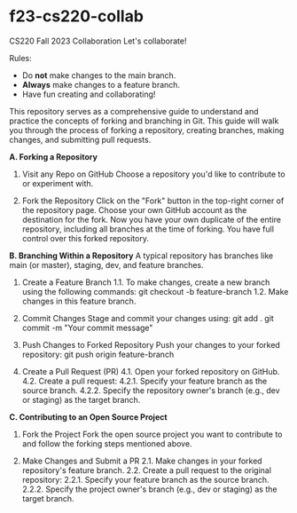 # f23-cs220-collab
CS220 Fall 2023 Collaboration
Let's collaborate!

Rules:
* Do **not** make changes to the main branch.
* **Always** make changes to a feature branch.
* Have fun creating and collaborating!

This repository serves as a comprehensive guide to understand and practice the concepts of forking and branching in Git.
This guide will walk you through the process of forking a repository, creating branches, making changes, and submitting pull requests.

**A. Forking a Repository**
1. Visit any Repo on GitHub
   Choose a repository you'd like to contribute to or experiment with.

2. Fork the Repository
   Click on the "Fork" button in the top-right corner of the repository page.
   Choose your own GitHub account as the destination for the fork.
   Now you have your own duplicate of the entire repository, including all branches at the time of forking. You have full control over this forked repository.

**B. Branching Within a Repository**
A typical repository has branches like main (or master), staging, dev, and feature branches.

1. Create a Feature Branch
   1.1. To make changes, create a new branch using the following commands:
   git checkout -b feature-branch
   1.2. Make changes in this feature branch.

2. Commit Changes
   Stage and commit your changes using:
   git add .
   git commit -m "Your commit message"

3. Push Changes to Forked Repository
   Push your changes to your forked repository:
   git push origin feature-branch

4. Create a Pull Request (PR)
   4.1. Open your forked repository on GitHub.
   4.2. Create a pull request:
   4.2.1. Specify your feature branch as the source branch.
   4.2.2. Specify the repository owner's branch (e.g., dev or staging) as the target branch.
   
**C. Contributing to an Open Source Project**
1. Fork the Project
   Fork the open source project you want to contribute to and follow the forking steps mentioned above.

2. Make Changes and Submit a PR
   2.1. Make changes in your forked repository's feature branch.
   2.2. Create a pull request to the original repository:
   2.2.1. Specify your feature branch as the source branch.
   2.2.2. Specify the project owner's branch (e.g., dev or staging) as the target branch.
